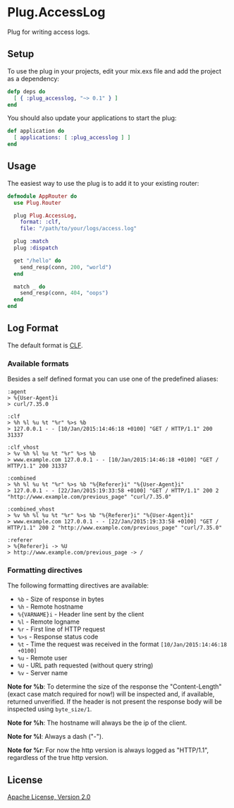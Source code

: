# Plug.AccessLog

Plug for writing access logs.


## Setup

To use the plug in your projects, edit your mix.exs file and add the project
as a dependency:

```elixir
defp deps do
  [ { :plug_accesslog, "~> 0.1" } ]
end
```

You should also update your applications to start the plug:

```elixir
def application do
  [ applications: [ :plug_accesslog ] ]
end
```


## Usage

The easiest way to use the plug is to add it to your existing router:

```elixir
defmodule AppRouter do
  use Plug.Router

  plug Plug.AccessLog,
    format: :clf,
    file: "/path/to/your/logs/access.log"

  plug :match
  plug :dispatch

  get "/hello" do
    send_resp(conn, 200, "world")
  end

  match _ do
    send_resp(conn, 404, "oops")
  end
end
```


## Log Format

The default format is [CLF](http://en.wikipedia.org/wiki/Common_Log_Format).

### Available formats

Besides a self defined format you can use one of the predefined aliases:

```
:agent
> %{User-Agent}i
> curl/7.35.0

:clf
> %h %l %u %t "%r" %>s %b
> 127.0.0.1 - - [10/Jan/2015:14:46:18 +0100] "GET / HTTP/1.1" 200 31337

:clf_vhost
> %v %h %l %u %t "%r" %>s %b
> www.example.com 127.0.0.1 - - [10/Jan/2015:14:46:18 +0100] "GET / HTTP/1.1" 200 31337

:combined
> %h %l %u %t "%r" %>s %b "%{Referer}i" "%{User-Agent}i"
> 127.0.0.1 - - [22/Jan/2015:19:33:58 +0100] "GET / HTTP/1.1" 200 2 "http://www.example.com/previous_page" "curl/7.35.0"

:combined_vhost
> %v %h %l %u %t "%r" %>s %b "%{Referer}i" "%{User-Agent}i"
> www.example.com 127.0.0.1 - - [22/Jan/2015:19:33:58 +0100] "GET / HTTP/1.1" 200 2 "http://www.example.com/previous_page" "curl/7.35.0"

:referer
> %{Referer}i -> %U
> http://www.example.com/previous_page -> /
```

### Formatting directives

The following formatting directives are available:

- `%b` - Size of response in bytes
- `%h` - Remote hostname
- `%{VARNAME}i` - Header line sent by the client
- `%l` - Remote logname
- `%r` - First line of HTTP request
- `%>s` - Response status code
- `%t` - Time the request was received in the format `[10/Jan/2015:14:46:18 +0100]`
- `%u` - Remote user
- `%U` - URL path requested (without query string)
- `%v` - Server name

**Note for %b**: To determine the size of the response the "Content-Length"
(exact case match required for now!) will be inspected and, if available,
returned unverified. If the header is not present the response body will be
inspected using `byte_size/1`.

**Note for %h**: The hostname will always be the ip of the client.

**Note for %l**: Always a dash ("-").

**Note for %r**: For now the http version is always logged as "HTTP/1.1",
regardless of the true http version.


## License

[Apache License, Version 2.0](http://www.apache.org/licenses/LICENSE-2.0)
